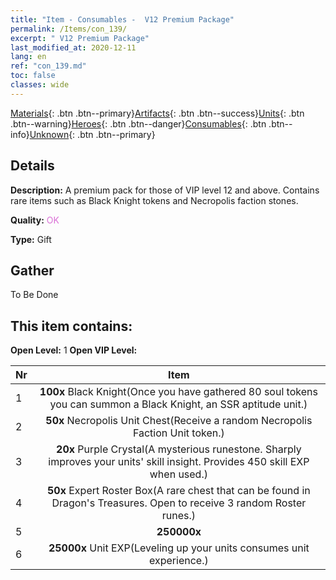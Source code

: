 ```yaml
---
title: "Item - Consumables -  V12 Premium Package"
permalink: /Items/con_139/
excerpt: " V12 Premium Package"
last_modified_at: 2020-12-11
lang: en
ref: "con_139.md"
toc: false
classes: wide
---
```

 [Materials](/Items/){: .btn .btn--primary}[Artifacts](/Items/Artifacts/){: .btn .btn--success}[Units](/Items/Units/){: .btn .btn--warning}[Heroes](/Items/Heroes/){: .btn .btn--danger}[Consumables](/Items/Consumables/){: .btn .btn--info}[Unknown](/Items/Unknown/){: .btn .btn--primary}

## Details
 **Description:** A premium pack for those of VIP level 12 and above. Contains rare items such as Black Knight tokens and Necropolis faction stones.

 **Quality:** <span style="color: #DA70D6">OK</span>

 **Type:** Gift

## Gather

  To Be Done

## This item contains:

 **Open Level:** 1
 **Open VIP Level:** 

  | Nr |      Item    |
  |:---|:------------:|
  | 1 |  **100x** Black Knight(Once you have gathered 80 soul tokens you can summon a Black Knight, an SSR aptitude unit.) | 
  | 2 |  **50x** Necropolis Unit Chest(Receive a random Necropolis Faction Unit token.) | 
  | 3 |  **20x** Purple Crystal(A mysterious runestone. Sharply improves your units' skill insight. Provides 450 skill EXP when used.) | 
  | 4 |  **50x** Expert Roster Box(A rare chest that can be found in Dragon's Treasures. Open to receive 3 random Roster runes.) | 
  | 5 |  **250000x** <i class="fas fa-coins"/> | 
  | 6 |  **25000x** Unit EXP(Leveling up your units consumes unit experience.) | 
